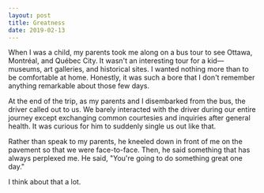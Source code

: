 ```yaml
---
layout: post
title: Greatness
date: 2019-02-13
---
```


When I was a child, my parents took me along on a bus tour to see Ottawa, Montréal, and Québec City. It wasn't an interesting tour for a kid—museums, art galleries, and historical sites. I wanted nothing more than to be comfortable at home. Honestly, it was such a bore that I don't remember anything remarkable about those few days.

At the end of the trip, as my parents and I disembarked from the bus, the driver called out to us. We barely interacted with the driver during our entire journey except exchanging common courtesies and inquiries after general health. It was curious for him to suddenly single us out like that.

Rather than speak to my parents, he kneeled down in front of me on the pavement so that we were face-to-face. Then, he said something that has always perplexed me. He said, "You're going to do something great one day."

I think about that a lot.

